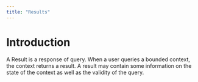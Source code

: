 ```yaml
---
title: "Results"
---
```


# Introduction

A Result is a response of query. When a user queries a bounded context, 
the context returns a result. A result may contain some information on the state of the context
as well as the validity of the query. 
